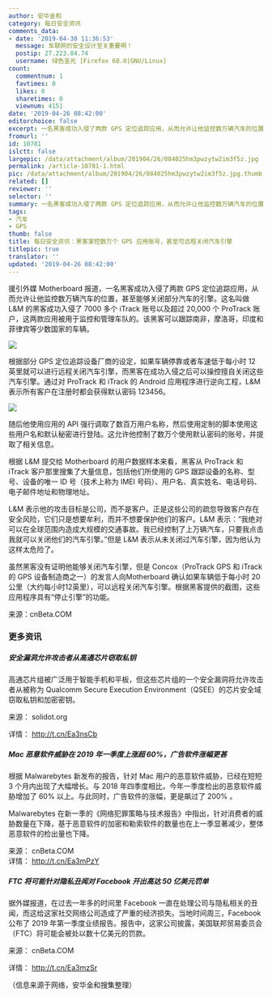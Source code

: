 ```yaml
---
author: 安华金和
category: 每日安全资讯
comments_data:
- date: '2019-04-30 11:36:53'
  message: 车联网的安全设计至关重要啊！
  postip: 27.223.84.74
  username: 绿色圣光 [Firefox 60.0|GNU/Linux]
count:
  commentnum: 1
  favtimes: 0
  likes: 0
  sharetimes: 0
  viewnum: 4151
date: '2019-04-26 08:42:00'
editorchoice: false
excerpt: 一名黑客成功入侵了两款 GPS 定位追踪应用，从而允许让他监控数万辆汽车的位置，甚至能够关闭部分汽车的引擎。
fromurl: ''
id: 10781
islctt: false
largepic: /data/attachment/album/201904/26/084025hm3pwzytw2im3f5z.jpg
permalink: /article-10781-1.html
pic: /data/attachment/album/201904/26/084025hm3pwzytw2im3f5z.jpg.thumb.jpg
related: []
reviewer: ''
selector: ''
summary: 一名黑客成功入侵了两款 GPS 定位追踪应用，从而允许让他监控数万辆汽车的位置，甚至能够关闭部分汽车的引擎。
tags:
- 汽车
- GPS
thumb: false
title: 每日安全资讯：黑客掌控数万个 GPS 应用账号，甚至可远程关闭汽车引擎
titlepic: true
translator: ''
updated: '2019-04-26 08:42:00'
---
```


援引外媒 Motherboard 报道，一名黑客成功入侵了两款 GPS 定位追踪应用，从而允许让他监控数万辆汽车的位置，甚至能够关闭部分汽车的引擎。这名叫做 L&M 的黑客成功入侵了 7000 多个 iTrack 账号以及超过 20,000 个 ProTrack 账户，这两款应用被用于监控和管理车队的。该黑客可以跟踪南非，摩洛哥，印度和菲律宾等少数国家的车辆。


![](/data/attachment/album/201904/26/084025hm3pwzytw2im3f5z.jpg)


根据部分 GPS 定位追踪设备厂商的设定，如果车辆停靠或者车速低于每小时 12 英里就可以进行远程关闭汽车引擎，而黑客在成功入侵之后可以操控擅自关闭这些汽车引擎。通过对 ProTrack 和 iTrack 的 Android 应用程序进行逆向工程，L&M 表示所有客户在注册时都会获得默认密码 123456。


![](/data/attachment/album/201904/26/084256we4wl7cpyj7hpjps.png)


随后他使用应用的 API 强行调取了数百万用户名称，然后使用定制的脚本使用这些用户名和默认秘密进行登陆。这允许他控制了数万个使用默认密码的账号，并提取了相关信息。


根据 L&M 提交给 Motherboard 的用户数据样本来看，黑客从 ProTrack 和 iTrack 客户那里搜集了大量信息，包括他们所使用的 GPS 跟踪设备的名称、型号、设备的唯一 ID 号（技术上称为 IMEI 号码）、用户名、真实姓名、电话号码、电子邮件地址和物理地址。


L&M 表示他的攻击目标是公司，而不是客户。正是这些公司的疏忽导致客户存在安全风险，它们只是想要牟利，而并不想要保护他们的客户。L&M 表示：“我绝对可以在全球范围内造成大规模的交通事故。我已经控制了上万辆汽车，只要我点击我就可以关闭他们的汽车引擎。”但是 L&M 表示从未关闭过汽车引擎，因为他认为这样太危险了。


虽然黑客没有证明他能够关闭汽车引擎，但是 Concox（ProTrack GPS 和 iTrack 的 GPS 设备制造商之一）的发言人向Motherboard 确认如果车辆低于每小时 20 公里（大约每小时12英里），可以远程关闭汽车引擎。根据黑客提供的截图，这些应用程序具有“停止引擎”的功能。


来源：cnBeta.COM


### 更多资讯


##### 安全漏洞允许攻击者从高通芯片窃取私钥


高通芯片组被广泛用于智能手机和平板，但这些芯片组的一个安全漏洞将允许攻击者从被称为 Qualcomm Secure Execution Environment（QSEE）的芯片安全域窃取私钥和加密密钥。


来源： solidot.org


详情： <http://t.cn/Ea3nsCb> 


##### Mac 恶意软件威胁在 2019 年一季度上涨超 60%，广告软件涨幅更甚


根据 Malwarebytes 新发布的报告，针对 Mac 用户的恶意软件威胁，已经在短短 3 个月内出现了大幅增长。与 2018 年四季度相比，今年一季度检出的恶意软件威胁增加了 60% 以上。与此同时，广告软件的涨幅，更是飙过了 200% 。


Malwarebytes 在新一季的《网络犯罪策略与技术报告》中指出，针对消费者的威胁数量在下降，基于恶意软件的加密和勒索软件的数量也在上一季显著减少，整体恶意软件的检出量也下降。


来源： cnBeta.COM  
详情： <http://t.cn/Ea3mPzY> 


##### FTC 将可能针对隐私丑闻对 Facebook 开出高达 50 亿美元罚单


据外媒报道，在过去一年多的时间里 Facebook 一直在处理公司与隐私相关的丑闻，而这给这家社交网络公司造成了严重的经济损失。当地时间周三，Facebook 公布了 2019 年第一季度业绩报告。报告中，这家公司披露，美国联邦贸易委员会（FTC）将可能会被处以数十亿美元的罚款。


来源： cnBeta.COM


详情： <http://t.cn/Ea3mzSr> 


（信息来源于网络，安华金和搜集整理）